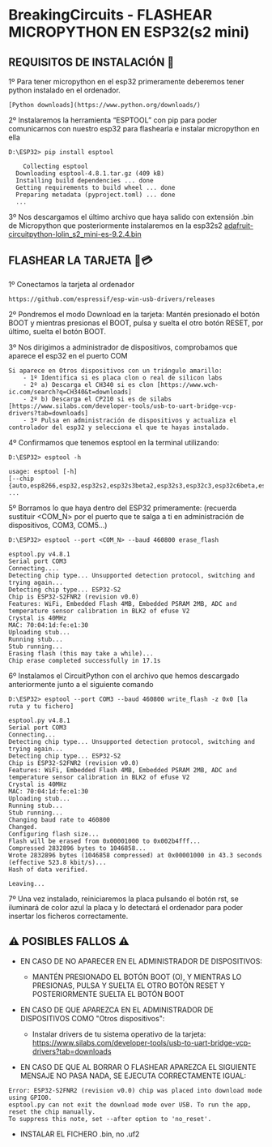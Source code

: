 # BreakingCircuits - FLASHEAR MICROPYTHON EN ESP32(s2 mini)


## REQUISITOS DE INSTALACIÓN 📖

1º Para tener micropython en el esp32 primeramente deberemos tener python instalado en el ordenador.

	[Python downloads](https://www.python.org/downloads/)

2º Instalaremos la herramienta “ESPTOOL” con pip para poder comunicarnos con nuestro esp32 para flashearla e instalar micropython en ella

```
D:\ESP32> pip install esptool

	Collecting esptool
  Downloading esptool-4.8.1.tar.gz (409 kB)
  Installing build dependencies ... done
  Getting requirements to build wheel ... done
  Preparing metadata (pyproject.toml) ... done
  ...
```

3º Nos descargamos el último archivo que haya salido con extensión .bin de Micropython que posteriormente instalaremos en la esp32s2
	[adafruit-circuitpython-lolin_s2_mini-es-9.2.4.bin](https://downloads.circuitpython.org/bin/lolin_s2_mini/es/adafruit-circuitpython-lolin_s2_mini-es-9.2.4.bin)



## FLASHEAR LA TARJETA 📸💳
1º Conectamos la tarjeta al ordenador

	https://github.com/espressif/esp-win-usb-drivers/releases

2º Pondremos el modo Download en la tarjeta:
	Mantén presionado el botón BOOT y mientras presionas el BOOT, pulsa y suelta el otro botón RESET, por último, suelta el botón BOOT.

3º Nos dirigimos a administrador de dispositivos, comprobamos que aparece el esp32 en el puerto COM

	Si aparece en Otros dispositivos con un triángulo amarillo: 
		- 1º Identifica si es placa clon o real de silicon labs
		- 2º a) Descarga el CH340 si es clon [https://www.wch-ic.com/search?q=CH340&t=downloads]
		- 2º b) Descarga el CP210 si es de silabs [https://www.silabs.com/developer-tools/usb-to-uart-bridge-vcp-drivers?tab=downloads]
		- 3º Pulsa en administración de dispositivos y actualiza el controlador del esp32 y selecciona el que te hayas instalado.	

4º Confirmamos que tenemos esptool en la terminal utilizando:
	
```
D:\ESP32> esptool -h

usage: esptool [-h]
[--chip {auto,esp8266,esp32,esp32s2,esp32s3beta2,esp32s3,esp32c3,esp32c6beta,esp32h2beta1,esp32h2beta2,esp32c2,esp32c6,esp32c61,esp32c5,esp32c5beta3,esp32h2,esp32p4}]
...
```


5º  Borramos lo que haya dentro del ESP32 primeramente: (recuerda sustituir &lt;COM_N&gt; por el puerto que te salga a ti en administración de dispositivos, COM3, COM5...) 

```
D:\ESP32> esptool --port <COM_N> --baud 460800 erase_flash

esptool.py v4.8.1
Serial port COM3
Connecting....
Detecting chip type... Unsupported detection protocol, switching and trying again...
Detecting chip type... ESP32-S2
Chip is ESP32-S2FNR2 (revision v0.0)
Features: WiFi, Embedded Flash 4MB, Embedded PSRAM 2MB, ADC and temperature sensor calibration in BLK2 of efuse V2
Crystal is 40MHz
MAC: 70:04:1d:fe:e1:30
Uploading stub...
Running stub...
Stub running...
Erasing flash (this may take a while)...
Chip erase completed successfully in 17.1s
```

6º Instalamos el CircuitPython con el archivo que hemos descargado anteriormente junto a el siguiente comando

```
D:\ESP32> esptool --port COM3 --baud 460800 write_flash -z 0x0 [la ruta y tu fichero]

esptool.py v4.8.1
Serial port COM3
Connecting...
Detecting chip type... Unsupported detection protocol, switching and trying again...
Detecting chip type... ESP32-S2
Chip is ESP32-S2FNR2 (revision v0.0)
Features: WiFi, Embedded Flash 4MB, Embedded PSRAM 2MB, ADC and temperature sensor calibration in BLK2 of efuse V2
Crystal is 40MHz
MAC: 70:04:1d:fe:e1:30
Uploading stub...
Running stub...
Stub running...
Changing baud rate to 460800
Changed.
Configuring flash size...
Flash will be erased from 0x00001000 to 0x002b4fff...
Compressed 2832896 bytes to 1046858...
Wrote 2832896 bytes (1046858 compressed) at 0x00001000 in 43.3 seconds (effective 523.8 kbit/s)...
Hash of data verified.

Leaving...
```

7º Una vez instalado, reiniciaremos la placa pulsando el botón rst, se iluminará de color azul la placa y lo detectará el ordenador para poder insertar los ficheros correctamente.
## ⚠ POSIBLES FALLOS ⚠
- EN CASO DE NO APARECER EN EL ADMINISTRADOR DE DISPOSITIVOS:
	- MANTÉN PRESIONADO EL BOTÓN BOOT (O), Y MIENTRAS LO PRESIONAS, PULSA Y SUELTA EL OTRO BOTÓN RESET Y POSTERIORMENTE SUELTA EL BOTÓN BOOT

- EN CASO DE QUE APAREZCA EN EL ADMINISTRADOR DE DISPOSITIVOS COMO "Otros dispositivos":
	-  Instalar drivers de tu sistema operativo de la tarjeta: https://www.silabs.com/developer-tools/usb-to-uart-bridge-vcp-drivers?tab=downloads

- EN CASO DE QUE AL BORRAR  O FLASHEAR APAREZCA EL SIGUIENTE MENSAJE NO PASA NADA, SE EJECUTA CORRECTAMENTE IGUAL:

```
Error: ESP32-S2FNR2 (revision v0.0) chip was placed into download mode using GPIO0.
esptool.py can not exit the download mode over USB. To run the app, reset the chip manually.
To suppress this note, set --after option to 'no_reset'.
```

- INSTALAR EL FICHERO .bin, no .uf2